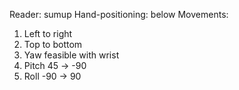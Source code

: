 Reader: sumup
Hand-positioning: below
Movements: 
1. Left to right
2. Top to bottom
3. Yaw feasible with wrist
4. Pitch 45 -> -90
5. Roll -90 -> 90
